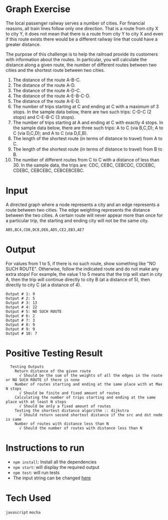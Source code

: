 # Graph Exercise

The local passenger railway serves a number of cities. For financial reasons, all train lines follow only one direction. That is a route from city X to city Y, it does not mean that there is a route from city Y to city X and even if this route exists there would be a different railway line that could have a greater distance.

The purpose of this challenge is to help the railroad provide its customers with information about the routes. In particular, you will calculate the distance along a given route, the number of different routes between two cities and the shortest route between two cities.

1. The distance of the route A-B-C.
2. The distance of the route A-D.
3. The distance of the route A-D-C.
4. The distance of the route A-E-B-C-D.
5. The distance of the route A-E-D.
6. The number of trips starting at C and ending at C with a maximum of 3 stops. In the sample data below, there are two such trips: C-D-C (2 stops) and C-E-B-C (3 stops).
7. The number of trips starting at A and ending at C with exactly 4 stops. In the sample data below, there are three such trips: A to C (via B,C,D); A to C (via D,C,D); and A to C (via D,E,B).
8. The length of the shortest route (in terms of distance to travel) from A to C.
9. The length of the shortest route (in terms of distance to travel) from B to B.
10. The number of different routes from C to C with a distance of less than 30. In the sample data, the trips are: CDC, CEBC, CEBCDC, CDCEBC, CDEBC, CEBCEBC, CEBCEBCEBC.

# Input
A directed graph where a node represents a city and an edge represents a route between two cities. The edge weighting represents the distance between the two cities. A certain route will never appear more than once for a particular trip, the starting and ending city will not be the same city.
```
AB5,BC4,CD8,DC8,DE6,AD5,CE2,EB3,AE7
```

# Output
For values from 1 to 5, if there is no such route, show something like "NO SUCH ROUTE". Otherwise, follow the indicated route and do not make any extra stops! For example, the value 1 to 5 means that the trip will start in city A, then the trip will continue directly to city B (at a distance of 5), then directly to city C (at a distance of 4).
```
Output # 1: 9
Output # 2: 5
Output # 3: 13
Output # 4: 22
Output # 5: NO SUCH ROUTE
Output # 6: 2
Output # 7: 3
Output # 8: 9
Output # 9: 9
Output # 10: 7
```

# Positive Testing Result
```
  Testing Outputs
    Return distance of the given route
      √ Should be the sum of the weights of all the edges in the route or NO SUCH ROUTE if there is none
    Number of routes starting and ending at the same place with at Max N stops
      √ Should be finite and fixed amount of routes
    Calculating the number of trips starting and ending at the same place with at least N stops
      √ Should be only a fixed amount of routes
    Testing the shortest distance algorithm :: dijkstra
      √ Should return second shortest distance if the src and dst node is same
    Number of routes with distance less than N
      √ Should the number of routes with distance less than N
```


# Instructions to run
- `npm install`: Install all the dependencies
- `npm start`: will display the required output
- `npm test`: will run tests
- The input string can be changed [here](src/variables/config/index.js)

# Tech Used
`javascript` `mocha`